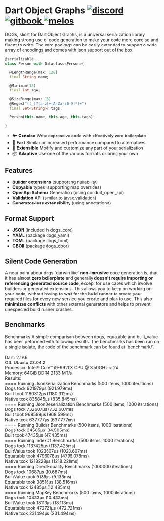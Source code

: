 <h1 align="left">
    Dart Object Graphs
    <a href="https://discord.gg/6HKuGSzYKJ">
        <img src="https://img.shields.io/discord/1060355106522017924?label=discord" alt="discord">
    </a>
    <a href="https://dogs.helight.dev/">
        <img src="https://img.shields.io/badge/docs-dogs.helight.dev-346ddb.svg" alt="gitbook">
    </a>
    <a href="https://github.com/invertase/melos">
        <img src="https://img.shields.io/badge/maintained%20with-melos-f700ff.svg" alt="melos">
    </a>
</h1>

DOGs, short for Dart Object Graphs, is a universal serialization library making strong use of code
generation to make your code more concise and fluent to write. The core package can be easily extended
to support a wide array of encodings and comes with json support out of the box.

```dart
@serializable
class Person with Dataclass<Person>{

  @LengthRange(max: 128)
  final String name;

  @Minimum(18)
  final int age;

  @SizeRange(max: 16)
  @Regex("((_)?[a-z]+[A-Za-z0-9]*)+")
  final Set<String>? tags;

  Person(this.name, this.age, this.tags);

}
```

* 🐦 **Concise** Write expressive code with effectively zero boilerplate
* 🚀 **Fast** Similar or increased performance compared to alternatives
* 🧩 **Extensible** Modify and customize any part of your serialization
* 📦 **Adaptive** Use one of the various formats or bring your own

## Features
* **Builder extensions** (supporting nullability)
* **Copyable** types (supporting map overrides)
* **OpenApi Schema** Generation (using conduit_open_api)
* **Validation** API (similar to javax.validation)
* **Generator-less extensibility** (using annotations)

## Format Support
- **JSON** (included in dogs_core)
- **YAML** (package dogs_yaml)
- **TOML** (package dogs_toml)
- **CBOR** (package dogs_cbor)

## Silent Code Generation
A neat point about dogs 'darwin like' **non-intrusive** code generation is,
that it has almost **zero boilerplate** and generally **doesn't require
importing or referencing generated source code**, except for use cases which
involve builders or generated extensions. This allows you to keep on working
on your code, without having to wait for the build runner to create your
required files for every new service you create and plan to use.
This also **minimizes conflicts** with other external generators and helps to
prevent unexpected build runner crashes.

## Benchmarks
Benchmarks
A simple comparison between dogs, equatable and built_value has been peformed with following results.
The benchmarks has been run on a single isolate, the code of the benchmark can be found at 'benchmark/'.  
<br>
Dart: 2.19.6  
OS: Ubuntu 22.04.2  
Processor: Intel® Core™ i9-9920X CPU @ 3.50GHz × 24  
Memory: 64GiB DDR4 2133 MT/s  
Results:  
==== Running JsonSerialization Benchmarks (500 items, 1000 iterations)  
Dogs took 921979μs (921.979ms)  
Built took 1180312μs (1180.312ms)  
Native took 835845μs (835.845ms)  
==== Running JsonDeserialization Benchmarks (500 items, 1000 iterations)  
Dogs took 732607μs (732.607ms)  
Built took 968599μs (968.599ms)  
Native took 637777μs (637.777ms)  
==== Running Builder Benchmarks (500 items, 1000 iterations)  
Dogs took 34505μs (34.505ms)  
Built took 47435μs (47.435ms)  
==== Running IndexOf Benchmarks (500 items, 1000 iterations)  
Dogs took 1137425μs (1137.425ms)  
BuiltValue took 1023607μs (1023.607ms)  
Equatable took 4796078μs (4796.078ms)  
Native took 1218228μs (1218.228ms)  
==== Running DirectEquality Benchmarks (1000000 iterations)  
Dogs took 10687μs (10.687ms)  
BuiltValue took 9135μs (9.135ms)  
Equatable took 38516μs (38.516ms)  
Native took 12485μs (12.485ms)  
==== Running MapKey Benchmarks (500 items, 1000 iterations)  
Dogs took 10433μs (10.433ms)  
BuiltValue took 18113μs (18.113ms)  
Equatable took 472721μs (472.721ms)  
Native took 231494μs (231.494ms)  